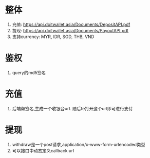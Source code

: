 整体
==============
1. 充值: https://api.doitwallet.asia/Documents/DepositAPI.pdf
2. 提现: https://api.doitwallet.asia/Documents/PayoutAPI.pdf
3. 支持currency: MYR, IDR, SGD, THB, VND



鉴权
==============
1. query的md5签名


充值
==============
1. 后端帮签名,生成一个收银台url.  随后fe打开这个url即可进行支付


提现
===============
1. withdraw是一个post请求,application/x-www-form-urlencoded类型
2. 可以接口中动态定义callback url